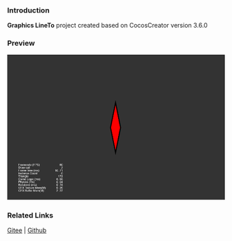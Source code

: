 ### Introduction
**Graphics LineTo** project created based on CocosCreator version 3.6.0 

### Preview
![image](../../../image/202203/2022030403.png)

### Related Links
[Gitee](https://gitee.com/mirrors_cocos-creator/test-cases-3d/tree/v3.0/assets/cases/ui/14.graphics) | [Github](https://github.com/cocos-creator/test-cases-3d/tree/v3.0/assets/cases/ui/14.graphics)